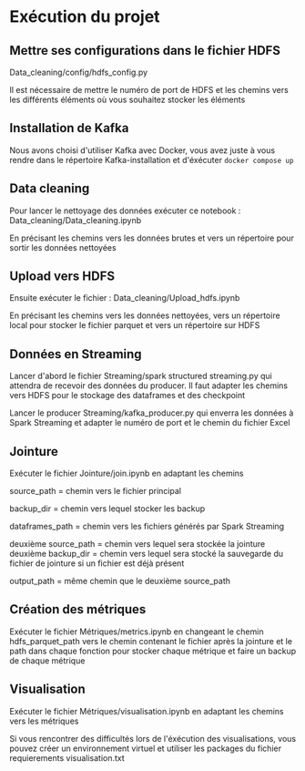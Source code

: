 # Exécution du projet

## Mettre ses configurations dans le fichier HDFS 

Data_cleaning/config/hdfs_config.py

Il est nécessaire de mettre le numéro de port de HDFS et les chemins vers les différents éléments où vous souhaitez stocker les éléments

## Installation de Kafka

Nous avons choisi d'utiliser Kafka avec Docker, vous avez juste à vous rendre dans le répertoire Kafka-installation et d'éxécuter `docker compose up`

## Data cleaning

Pour lancer le nettoyage des données exécuter ce notebook : Data_cleaning/Data_cleaning.ipynb

En précisant les chemins vers les données brutes et vers un répertoire pour sortir les données nettoyées

## Upload vers HDFS

Ensuite exécuter le fichier : Data_cleaning/Upload_hdfs.ipynb

En précisant les chemins vers les données nettoyées, vers un répertoire local pour stocker le fichier parquet et vers un répertoire sur HDFS

## Données en Streaming

Lancer d'abord le fichier Streaming/spark structured streaming.py qui attendra de recevoir des données du producer. Il faut adapter les chemins vers HDFS pour le stockage des dataframes et des checkpoint

Lancer le producer Streaming/kafka_producer.py qui enverra les données à Spark Streaming et adapter le numéro de port et le chemin du fichier Excel

## Jointure

Exécuter le fichier Jointure/join.ipynb en adaptant les chemins

source_path = chemin vers le fichier principal

backup_dir = chemin vers lequel stocker les backup

dataframes_path = chemin vers les fichiers générés par Spark Streaming

deuxième source_path = chemin vers lequel sera stockée la jointure
deuxième backup_dir = chemin vers lequel sera stocké la sauvegarde du fichier de jointure si un fichier est déjà présent

output_path = même chemin que le deuxième source_path

## Création des métriques

Exécuter le fichier Métriques/metrics.ipynb en changeant le chemin hdfs_parquet_path vers le chemin contenant le fichier après la jointure et le path dans chaque fonction pour stocker chaque métrique et faire un backup de chaque métrique

## Visualisation

Exécuter le fichier Métriques/visualisation.ipynb en adaptant les chemins vers les métriques

Si vous rencontrer des difficultés lors de l'éxécution des visualisations, vous pouvez créer un environnement virtuel et utiliser les packages du fichier requierements visualisation.txt